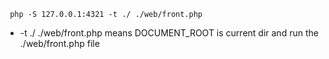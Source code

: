 


```
 php -S 127.0.0.1:4321 -t ./ ./web/front.php

```

- -t ./ ./web/front.php means DOCUMENT_ROOT is current dir and run the ./web/front.php file